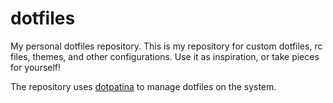 # dotfiles

My personal dotfiles repository. This is my repository for custom dotfiles, rc files, themes, and other configurations. Use it as inspiration, or take pieces for yourself!

The repository uses [dotpatina](https://github.com/axis7818/dotpatina) to manage dotfiles on the system.
